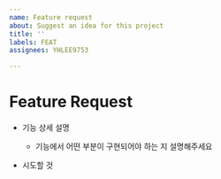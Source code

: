 ```yaml
---
name: Feature request
about: Suggest an idea for this project
title: ''
labels: FEAT
assignees: YHLEE9753

---
```


# Feature Request
- 기능 상세 설명
  - 기능에서 어떤 부분이 구현되어야 하는 지 설명해주세요

- 시도할 것
